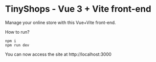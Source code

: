 # TinyShops - Vue 3 + Vite front-end

Manage your online store with this Vue+Vite front-end.

How to run?

    npm i
    npm run dev

You can now access the site at http://localhost:3000